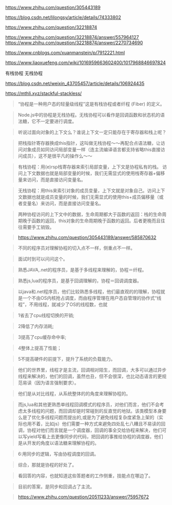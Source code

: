 https://www.zhihu.com/question/305443189

https://blog.csdn.net/lilongsy/article/details/74333802

https://www.zhihu.com/question/32218874

https://www.zhihu.com/question/32218874/answer/557964127
https://www.zhihu.com/question/32218874/answer/2270734690

https://www.cnblogs.com/xuanmanstein/p/7912221.html

https://www.liaoxuefeng.com/wiki/1016959663602400/1017968846697824



有栈协程 无栈协程

https://blog.csdn.net/weixin_43705457/article/details/106924435

https://mthli.xyz/stackful-stackless/



> “协程是一种用户态的轻量级线程”这是有栈协程或者纤程 (Fiber) 的定义。

> Node.js中的协程是无栈协程。无栈协程可以看作是回调函数和状态机的语法糖，它不一定要进行调度。



> 听说过面向对象的上下文么？谁说上下文一定只能存在于寄存器和栈上呢？

> 

> 把栈指针寄存器换成this指针，这叫做无栈协程～～再配合点语法糖，让访问对象成员如同访问局部变量一样（连主流编译语言都支持省略this直接访问成员），这不是很平凡的操作么～～

> 

> 有栈协程：用(e)rsp栈寄存器来索引局部变量，上下文是协程私有的栈。 访问上下文数据也就是局部变量的时候，我们无需显式的使用栈寄存器+偏移量来访问，而是直接访问变量名。

> 无栈协程：用this来索引对象的成员变量，上下文就是对象自己。访问上下文数据也就是成员变量的时候，我们无需显式的使用this+成员偏移量（或者变量名）来访问，而是直接访问变量名。

> 两种协程访问的上下文中的数据，生命周期都大于函数的返回：栈的生命周期晚于函数的返回，this对象的生命周期晚于函数的返回。后者更晚而且往往需要手工销毁。

> 

> https://www.zhihu.com/question/305443189/answer/585870632





> 不同的程序员对理解协程的切入点不一样，侧重点不一样。

> 面试时到可以问问这个。

> 熟悉JAVA,.net的程序员，是基于多线程来理解的，协程＝纤程。

> 熟悉js,lua的程序员，是基于回调理解的，协程＝回调调度器。

> 以java和.net程序员，他们比较熟悉多线程，他们最直观的的理解，协程就是一个不由OS内核抢占调度，而由程序管理在用户态自管理的协作式“线程”，不用线程，就减少了OS的线程数，也就

> 1省去了cpu线程切换的开销;

> 2降低了内存消耗;

> 3提高了cpu缓存命中率;

> 4整体上提高了性能；

> 5不提高硬件的前提下，提升了系统的负载能力。

> 他们的世界里，线程才是主流，回调相对陌生，而回调，大多可以通过异步线程来解决的，他们的回调，虽然也丑，但不会很深，也比动态语言的更规范易读（因为语言强制要求）。

> 他们是从对比线程，从系统整体的的角度来理解协程的。

> 而js,lua和其他更熟悉单线程回调模式的程序员，对他们而言，他们不会考虑太多线程的问题，而回调却是时常碰到的反直觉的地狱。该类模型本身要么是了优化多线程问题而提出的,或是为了避免线程复杂度紧急上架的（实际也用不着，比如js）他们需要一种方式来避免四处乱七八糟且不易读的回调，协程对他们而言就是一个调度器，回调的事全交给协程来解决，他们可以写yield写看上去更像同步的代码，把回调的事推给协程的调度器，他们是从开发的角度以语法糖来理解协程的。

> 

> 6:用同步的逻辑，写由协程调度的回调。

> 综合，那就是协程的好处了。

> 看回答的内容，也就知道这些答题者的工作侧重，技能点在哪边了。

> 目前的答案，是同步和回调占了主流。

> 

> https://www.zhihu.com/question/20511233/answer/75957672



